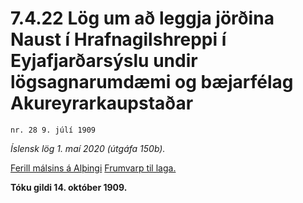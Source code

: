 # 7.4.22 Lög um að leggja jörðina Naust í Hrafnagilshreppi í Eyjafjarðarsýslu undir lögsagnarumdæmi og bæjarfélag Akureyrarkaupstaðar

`nr. 28 9. júlí 1909`

_Íslensk lög 1. maí 2020 (útgáfa 150b)._

[Ferill málsins á Alþingi](https://www.althingi.is/thingstorf/thingmalalistar-eftir-thingum/ferill/?ltg=21&mnr=37)
[Frumvarp til laga.](https://www.althingi.is/altext/21/s/pdf/0073.pdf)

**Tóku gildi 14. október 1909.**

